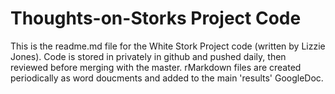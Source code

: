 # Thoughts-on-Storks Project Code

This is the readme.md file for the White Stork Project code (written by Lizzie Jones). Code is stored in privately in github and pushed daily, then reviewed before merging with the master. rMarkdown files are created periodically as word doucments and added to the main 'results' GoogleDoc.
